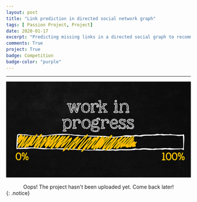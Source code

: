 ```yaml
---
layout: post
title: "Link prediction in directed social network graph"
tags: [ Passion Project, Project]
date: 2020-01-17
excerpt: "Predicting missing links in a directed social graph to recommend friends/connections/followers"
comments: True
project: True
badge: Competition
badge-color: "purple"
---
```


---

![png](/assets/img/wip.jpg)
<center> Oops! The project hasn't been uploaded yet. Come back later! </center>
{: .notice}
